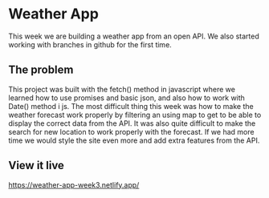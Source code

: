 # Weather App

This week we are building a weather app from an open API. We also started working with branches in github for the first time.

## The problem

This project was built with the fetch() method in javascript where we learned how to use promises and basic json, and also how to work with Date() method i js. The most difficult thing this week was how to make the weather forecast work properly by filtering an using map to get to be able to display the correct data from the API. It was also quite difficult to make the search for new location to work properly with the forecast. If we had more time we would style the site even more and add extra features from the API.

## View it live

https://weather-app-week3.netlify.app/ 
